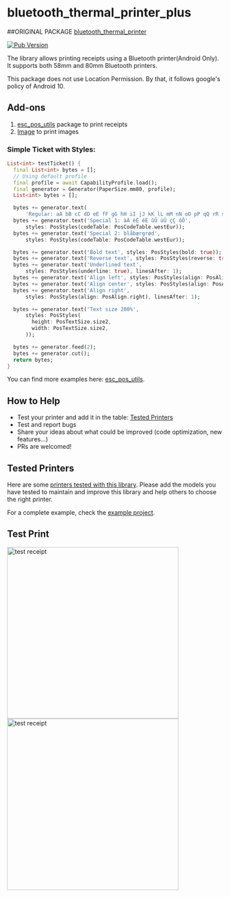 # bluetooth_thermal_printer_plus

##ORIGINAL PACKAGE
[bluetooth_thermal_printer](https://pub.dev/packages/bluetooth_thermal_printer/example)


[![Pub Version](https://img.shields.io/pub/v/bluetooth_thermal_printer_plus)](https://pub.dev/packages/bluetooth_thermal_printer_plus)

The library allows printing receipts using a Bluetooth printer(Android Only).  It supports both 58mm and 80mm Bluetooth printers. 

This package does not use Location Permission. By that, it follows google's policy of Android 10.

## Add-ons
1. [esc_pos_utils](https://pub.dev/packages/esc_pos_utils) package to print receipts 
2. [Image](https://pub.dev/packages/image) to print images


### Simple Ticket with Styles:
```dart
List<int> testTicket() {
  final List<int> bytes = [];
  // Using default profile
  final profile = await CapabilityProfile.load();
  final generator = Generator(PaperSize.mm80, profile);
  List<int> bytes = [];

  bytes += generator.text(
      'Regular: aA bB cC dD eE fF gG hH iI jJ kK lL mM nN oO pP qQ rR sS tT uU vV wW xX yY zZ');
  bytes += generator.text('Special 1: àÀ èÈ éÉ ûÛ üÜ çÇ ôÔ',
      styles: PosStyles(codeTable: PosCodeTable.westEur));
  bytes += generator.text('Special 2: blåbærgrød',
      styles: PosStyles(codeTable: PosCodeTable.westEur));

  bytes += generator.text('Bold text', styles: PosStyles(bold: true));
  bytes += generator.text('Reverse text', styles: PosStyles(reverse: true));
  bytes += generator.text('Underlined text',
      styles: PosStyles(underline: true), linesAfter: 1);
  bytes += generator.text('Align left', styles: PosStyles(align: PosAlign.left));
  bytes += generator.text('Align center', styles: PosStyles(align: PosAlign.center));
  bytes += generator.text('Align right',
      styles: PosStyles(align: PosAlign.right), linesAfter: 1);

  bytes += generator.text('Text size 200%',
      styles: PosStyles(
        height: PosTextSize.size2,
        width: PosTextSize.size2,
      ));

  bytes += generator.feed(2);
  bytes += generator.cut();
  return bytes;
}
```

You can find more examples here: [esc_pos_utils](https://github.com/andrey-ushakov/esc_pos_utils).

## How to Help
* Test your printer and add it in the table: [Tested Printers](printers.md)
* Test and report bugs
* Share your ideas about what could be improved (code optimization, new features...)
* PRs are welcomed!


## Tested Printers
Here are some [printers tested with this library](printers.md). Please add the models you have tested to maintain and improve this library and help others to choose the right printer.

For a complete example, check the [example project](example/).

## Test Print
<img src="https://raw.githubusercontent.com/Rajath4/BluetoothThermalPrinter/master/demo1.jpg" alt="test receipt" width="400"/>

<img src="https://raw.githubusercontent.com/Rajath4/BluetoothThermalPrinter/master/demo2.jpg" alt="test receipt" width="400"/>